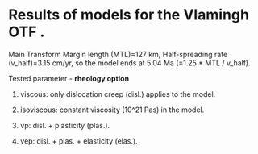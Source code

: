 # Results of models for the Vlamingh OTF .

Main Transform Margin length (MTL)=127 km, Half-spreading rate (v_half)=3.15 cm/yr,
so the model ends at 5.04 Ma (=1.25 * MTL / v_half). 

Tested parameter - **rheology option**

1. viscous: only dislocation creep (disl.) applies to the model.

2. isoviscous: constant viscosity (10^21 Pas) in the model.
 
3. vp: disl. + plasticity (plas.).

4. vep: disl. + plas. + elasticity (elas.).

 
